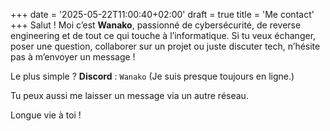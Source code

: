 +++
date = '2025-05-22T11:00:40+02:00'
draft = true
title = 'Me contact'
+++
Salut ! Moi c’est **Wanako**, passionné de cybersécurité, de reverse engineering et de tout ce qui touche à l’informatique. Si tu veux échanger, poser une question, collaborer sur un projet ou juste discuter tech, n’hésite pas à m’envoyer un message !

Le plus simple ?
**Discord** : `Wanako`
(Je suis presque toujours en ligne.)

Tu peux aussi me laisser un message via un autre réseau.

Longue vie à toi !
